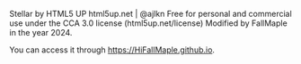 Stellar by HTML5 UP
html5up.net | @ajlkn
Free for personal and commercial use under the CCA 3.0 license (html5up.net/license)
Modified by FallMaple in the year 2024.

You can access it through https://HiFallMaple.github.io.